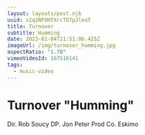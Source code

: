 ```yaml
---
layout: layouts/post.njk
uuid: xIq2NF0HTXrcTGTpJleuT
title: Turnover
subtitle: Humming
date: 2023-01-04T21:51:06.425Z
imageUrl: /img/turnover_humming.jpg
aspectRatio: "1.78"
vimeoVideoId: 167516141
tags:
  - music-video
---
```

# Turnover "Humming"

Dir. Rob Soucy
DP. Jon Peter
Prod Co. Eskimo